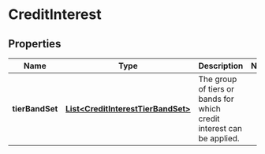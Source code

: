 
# CreditInterest

## Properties
Name | Type | Description | Notes
------------ | ------------- | ------------- | -------------
**tierBandSet** | [**List&lt;CreditInterestTierBandSet&gt;**](CreditInterestTierBandSet.md) | The group of tiers or bands for which credit interest can be applied. | 



